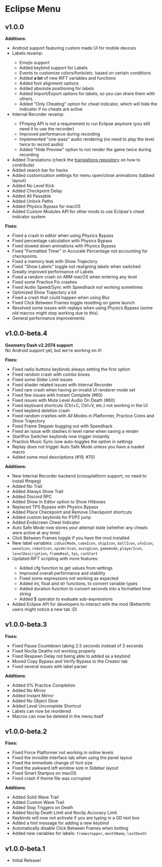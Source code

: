 # Eclipse Menu

## v1.0.0
**Additions**:
* <cg>Android</c> support featuring <cl>custom made UI</c> for mobile devices
* <cg>Labels</c> revamp:
  * <cg>Emojis support</c>
  * <cg>Added</c> keybind support for <co>Labels</c>
  * <cg>Events</c> to customize colors/fonts/etc. based on certain conditions
  * <cg>Added</c> **a lot** of new RIFT variables and functions
  * <cg>Added</c> font alignment options
  * <cg>Added</c> absolute positioning for labels
  * <cg>Added</c> Import/Export options for labels, so you can share them with others.
  * <cg>Added</c> "Only Cheating" option for cheat indicator, which will hide the indicator if no cheats are active
* <cg>Internal Recorder</c> revamp:
  * <co>FFmpeg API</c> is not a requirement to run Eclipse anymore (you still need it to use the recorder)
  * <cg>Improved performance</c> during recording
  * <cg>Implemented</c> "one-pass" audio rendering (no need to play the level twice to record audio)
  * <cg>Added</c> "Hide Preview" option to not render the game twice during recording
* <cg>Added</c> Translations (check the [translations repository](https://github.com/EclipseMenu/translations) on how to contribute)
* <cg>Added</c> search bar for hacks
* <cg>Added</c> customization settings for menu open/close animations (tabbed layout)
* Added <cg>No Level Kick</c>
* Added <cg>Checkpoint Delay</c>
* Added <cg>All Passable</c>
* Added <cg>Unlock Paths</c>
* Added <cg>Physics Bypass</c> for <cl>macOS</c>
* Added <cg>Custom Modules API</c> for other mods to use Eclipse's cheat indicator system

**Fixes:**
* <cg>Fixed</c> a crash in editor when using <co>Physics Bypass</c>
* <cg>Fixed</c> percentage calculation with <co>Physics Bypass</c>
* <cg>Fixed</c> slowed down animations with <co>Physics Bypass</c>
* <cg>Fixed</c> <co>"Formatted Timer"</c> in <co>Accurate Percentage</c> not accounting for checkpoints.
* <cg>Fixed</c> a memory leak with <co>Show Trajectory</c>
* <cg>Fixed</c> "Show Labels" toggle not realigning labels when switched
* Greatly <cg>improved performance</c> of Labels
* <cg>Fixed</c> a random crash on <cb>ARM macOS</c> when entering any level
* <cg>Fixed</c> some <co>Practice Fix</c> crashes
* <cg>Fixed</c> <co>Audio Speed</c>/<co>Sync with Speedhack</c> not working sometimes
* <cg>Optimized</c> <co>Show Trajectory</c> a bit
* <cg>Fixed</c> a crash that could happen when using <co>Blur</c>
* <cg>Fixed</c> <co>Click Between Frames</c> toggle resetting on game launch
* <cg>Resolved</c> some issues with <co>replays</c> when using <co>Physics Bypass</c> (some old macros might stop working due to this)
* General performance improvements

## v1.0.0-beta.4
**<cg>Geometry Dash v2.2074</c> support**  
No Android support yet, but we're working on it!

**Fixes:**
* <cg>Fixed</c> radio buttons keybinds always setting the first option
* <cg>Fixed</c> random crash with combo boxes
* <cg>Fixed</c> some <co>Slider Limit</c> issues
* <cg>Fixed</c> shader related issues with <co>Internal Recorder</c>
* <cg>Fixed</c> rare crash when having an invalid UI renderer mode set
* <cg>Fixed</c> few issues with <co>Instant Complete</c> (#60)
* <cg>Fixed</c> issues with <co>Mute Level Audio On Death</c> (#60)
* <cg>Fixed</c> keyboard shortcuts (Ctrl+C, Ctrl+V, etc.) not working in the UI
* <cg>Fixed</c> keybind deletion crash
* <cg>Fixed</c> random crashes with <co>All Modes in Platformer</c>, <co>Practice Coins</c> and <co>Show Trajectory</c>
* <cg>Fixed</c> <co>Frame Stepper</c> bugging out with <co>Speedhack</c>
* <cg>Fixed</c> an issue with slashes in level name when saving a render
* <co>StartPos Switcher</c> keybinds now trigger instantly
* <co>Practice Music Sync</c> now auto-toggles the option in settings
* Replay does not trigger <co>Auto Safe Mode</c> unless you have a loaded macro
* Added some mod descriptions (#19, #70)

**Additions**:
* <cy>New</c> Internal Recorder backend (crossplatform support, no need to install ffmpeg)
* Added <cg>No Trail</c>
* Added <cg>Always Show Trail</c>
* Added <cg>Discord RPC</c>
* Added <cg>Show In Editor</c> option to <co>Show Hitboxes</c>
* Replaced <co>TPS Bypass</c> with <cg>Physics Bypass</c>
* Added <co>Place Checkpoint</c> and <co>Remove Checkpoint</c> shortcuts
* Added custom keybinds for <co>P1/P2 jump</c>
* Added <cg>Endscreen Cheat Indicator</c>
* <co>Auto Safe Mode</c> now stores your attempt state (whether any cheats were active at any time)
* <cg>Click Between Frames</c> toggle if you have the mod installed
* <cy>New</c> label variables: 
`isDualMode`, `cubeIcon`, `shipIcon`, `ballIcon`, `ufoIcon`, `waveIcon`, 
`robotIcon`, `spiderIcon`, `swingIcon`, `gamemode`, `playerIcon`, `levelDescription`, 
`frameReal`, `tps`, `runStart`
* <cy>Updated</c> <co>RIFT</c> scripting with more features:
    * Added <cg>cfg</c> function to get values from settings
    * Improved overall performance and stability
    * Fixed some expressions not working as expected
    * Added <cg>int</c>, <cg>float</c> and <cg>str</c> functions, to convert variable types
    * Added <cg>duration</c> function to convert seconds into a formatted time string
    * Added <cg>$</c> operator to evaluate sub-expressions
* Added <cg>Eclipse API</c> for developers to interact with the mod (BetterInfo users might notice a new tab :D)

## v1.0.0-beta.3
**Fixes:**
* <cg>Fixed</c> <co>Pause Countdown</c> taking 2.5 seconds instead of 3 seconds
* <cg>Fixed</c> <co>Noclip Deaths</c> not working properly
* <cg>Fixed</c> <co>Respawn Delay</c> not being able to added as a keybind
* Moved <co>Copy Bypass</c> and <co>Verify Bypass</c> to the Creator tab
* Fixed several issues with label parser

**Additions**:
* Added <cg>0% Practice Completion</c>
* Added <cg>No Mirror</c>
* Added <cg>Instant Mirror</c>
* Added <cg>No Object Glow</c>
* Added <cg>Level Uncomplete Shortcut</c>
* Labels can now be reordered
* Macros can now be deleted in the menu itself

## v1.0.0-beta.2
**Fixes:**
* <cg>Fixed</c> <co>Force Platformer</c> not working in online levels
* <cg>Fixed</c> the invisible interface tab when using the panel layout
* <cg>Fixed</c> the immediate change of font size
* <cg>Fixed</c> the awkward left window size in Sidebar layout
* <cg>Fixed</c> <co>Smart Startpos</c> on <cb>macOS</c>
* <cg>Fixed</c> crash if theme file was corrupted

**Additions**:
* Added <cg>Solid Wave Trail</c>
* Added <cg>Custom Wave Trail</c>
* Added <cg>Stop Triggers on Death</c>
* Added <cg>Noclip Death Limit</c> and <cg>Noclip Accuracy Limit</c>
* Keybinds will now not activate if you are typing in a GD text box
* Added a hint message for adding a new keybind
* Automatically disable <cr>Click Between Frames</cr> when botting
* Added <cg>new variables</c> for labels: `framestepper`, `monthName`, `lastDeath`

## v1.0.0-beta.1
* Initial Release!